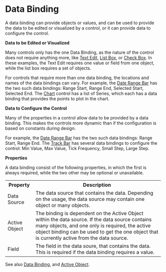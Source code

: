 # Data Binding

A data binding can provide objects or values, and can be used to provide the data to be edited or visualized by a control, or it can provide data to configure the control.

**Data to be Edited or Visualized**

Many controls only has the one Data Binding, as the nature of the control does not require anything more, like [Text Edit](../../developers/defining-the-app-model/user-interface/forms/views/desktop-controls/text-and-number-controls.md#text-edit), [List Box](../../developers/defining-the-app-model/user-interface/forms/views/desktop-controls/list-and-lookup-controls.md#list-box), or [Check Box](../../developers/defining-the-app-model/user-interface/forms/views/desktop-controls/button-controls.md#check-box). In these examples, the Text Edit requires one value or field from one object, while the list box requires a set of objects.

For controls that require more than one data binding, the locations and names of the data bindings can vary. For example, the [Date Range Bar](../../developers/defining-the-app-model/user-interface/forms/views/desktop-controls/time-and-date-controls.md#date-range-bar) has the two such data bindings: Range Start, Range End, Selected Start, Selected End. The [Chart](../../developers/defining-the-app-model/user-interface/forms/views/desktop-controls/reporting-and-visualization-controls/chart.md) control has a list of Series, which each has a data binding that provides the points to plot in the chart.

**Data to Configure the Control**

Many of the properties in a control allow data to be provided by a data binding. This makes the controls more dynamic than if the configuration is based on constants during design.

For example, the [Date Range Bar](../../developers/defining-the-app-model/user-interface/forms/views/desktop-controls/time-and-date-controls.md#date-range-bar) has the two such data bindings: Range Start, Range End. The [Track Bar](../../developers/defining-the-app-model/user-interface/forms/views/desktop-controls/button-controls.md#track-bar) has several data bindings to configure the control: Min Value, Max Value, Tick Frequency, Small Step, Large Step.

**Properties**

A data binding consist of the following properties, in which the first is always required, while the two other may be optional or unavailable.

<table style="WIDTH: 100%">

<tbody>

<tr>

<th>Property</th>

<th>Description</th>

</tr>

<tr>

<td>Data Source</td>

<td>The data source that contains the data. Depending on the usage, the data source may contain one object or many objects.</td>

</tr>

<tr>

<td>Active Object</td>

<td>The binding is dependent on the Active Object within the data source. If the data source contains many objects, and one only is required, the active object binding can be used to get the one object that is currently active from the data source.</td>

</tr>

<tr>

<td>Field</td>

<td>The field in the data soure, that contains the data. This is required if the data binding requires a value.</td>

</tr>

</tbody>

</table>

See also [Data Binding](../../developers/defining-the-app-model/common-concepts/data-binding.md), and [Active Object](../../developers/defining-the-app-model/common-concepts/active-object.md).